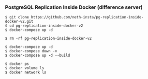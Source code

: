 ### PostgreSQL Replication Inside Docker (difference server)

```shell
$ git clone https://github.com/neth-insta/pg-replication-inside-docker-v2.git
$ cd pg-replication-inside-docker-v2
$ docker-compose up -d

$ rm -rf pg-replication-inside-docker-v2
```

```shell
$ docker-compose up -d
$ docker-compose down -v
$ docker-compose up -d --build

$ docker ps
$ docker volume ls
$ docker network ls
```